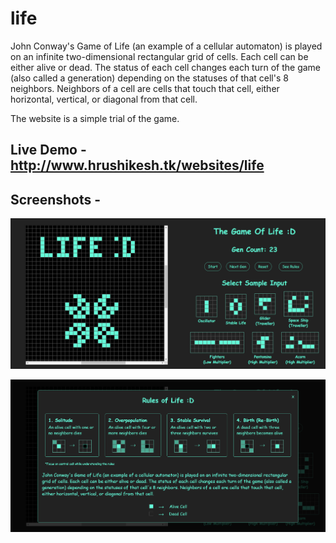 # life
John Conway's Game of Life (an example of a cellular automaton) is played on an infinite two-dimensional rectangular grid of cells. Each cell can be either alive or dead. The status of each cell changes each turn of the game (also called a generation) depending on the statuses of that cell's 8 neighbors. Neighbors of a cell are cells that touch that cell, either horizontal, vertical, or diagonal from that cell.

The website is a simple trial of the game.

## Live Demo - http://www.hrushikesh.tk/websites/life

## Screenshots - 
![Image not supported...](output/1.png)

![Image not supported...](output/2.png)
